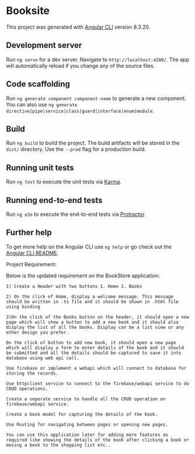 # Booksite

This project was generated with [Angular CLI](https://github.com/angular/angular-cli) version 8.3.20.

## Development server

Run `ng serve` for a dev server. Navigate to `http://localhost:4200/`. The app will automatically reload if you change any of the source files.

## Code scaffolding

Run `ng generate component component-name` to generate a new component. You can also use `ng generate directive|pipe|service|class|guard|interface|enum|module`.

## Build

Run `ng build` to build the project. The build artifacts will be stored in the `dist/` directory. Use the `--prod` flag for a production build.

## Running unit tests

Run `ng test` to execute the unit tests via [Karma](https://karma-runner.github.io).

## Running end-to-end tests

Run `ng e2e` to execute the end-to-end tests via [Protractor](http://www.protractortest.org/).

## Further help

To get more help on the Angular CLI use `ng help` or go check out the [Angular CLI README](https://github.com/angular/angular-cli/blob/master/README.md).


Project Requirement:

Below is the updated requirement on the BookStore application:

    1) Create a Header with two buttons 1. Home 2. Books

    2) On the click of Home, display a welcome message. This message should be written in .ts file and it should be shown in .html file using binding

    3)On the click of the Books button on the header, it should open a new page which will show a button to add a new book and it should also display the list of all the books. Display can be a list view or any other design you prefer.

    On the click of button to add new book, it should open a new page which will display a form to enter details of the book and it should be submitted and all the details should be captured to save it into database using web api call.

    Use firebase or implement a webapi which will connect to database for storing the records.

    Use httpclient service to connect to the firebase/webapi service to do CRUD operations.

    Create a seperate service to handle all the CRUD operation on firebase/webapi service.

    Create a book model for capturing the details of the book.

    Use Routing for navigating between pages or opening new pages.

    You can use this application later for adding more features as required like showing the details of the book after clicking a book or moving a book to the shopping list etc..

